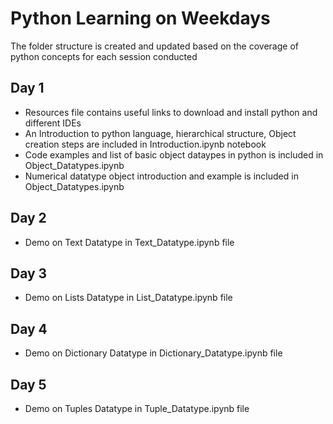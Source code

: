 # Python Learning on Weekdays

<html>
	<p> The folder structure is created and updated based on the coverage of python concepts for each session conducted</p>
	<h2> Day 1 </h2>
	<ul>
		<li> Resources file contains useful links to download and install python and different IDEs</li>
		<li> An Introduction to python language, hierarchical structure, Object creation steps are included in Introduction.ipynb notebook</li>
		<li> Code examples and list of basic object dataypes in python is included in   Object_Datatypes.ipynb</li>
		<li> Numerical datatype object introduction and example is included in Object_Datatypes.ipynb</li>
	</ul>
	<h2> Day 2 </h2>
	<ul>
	<li> Demo on Text Datatype in Text_Datatype.ipynb file </li>
	</ul>
	<h2> Day 3 </h2>
	<ul>
	<li> Demo on Lists Datatype in List_Datatype.ipynb file</li> 	
	</ul>
	<h2> Day 4 </h2>
	<ul>
	<li> Demo on Dictionary Datatype in Dictionary_Datatype.ipynb file</li>	
	</ul>
	<h2> Day 5 </h2>
	<ul>
	<li> Demo on Tuples Datatype in Tuple_Datatype.ipynb file </li>
	</ul>
</html>

